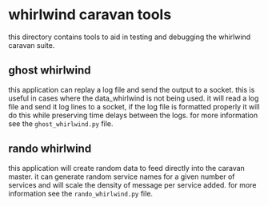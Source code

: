 whirlwind caravan tools
=======================

this directory contains tools to aid in testing and debugging the whirlwind
caravan suite.

ghost whirlwind
---------------

this application can replay a log file and send the output to a socket. this
is useful in cases where the data_whirlwind is not being used. it will
read a log file and send it log lines to a socket, if the log file is
formatted properly it will do this while preserving time delays between the
logs. for more information see the `ghost_whirlwind.py` file.

rando whirlwind
---------------

this application will create random data to feed directly into the caravan
master. it can generate random service names for a given number of services
and will scale the density of message per service added. for more information
see the `rando_whirlwind.py` file.
